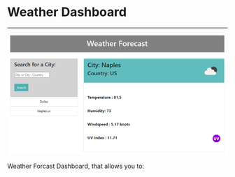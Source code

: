 # Weather Dashboard

<hr>

![Current Weather Forcast](./assets/img/weather.png)
<br>

<p>Weather Forcast Dashboard, that allows you to:


